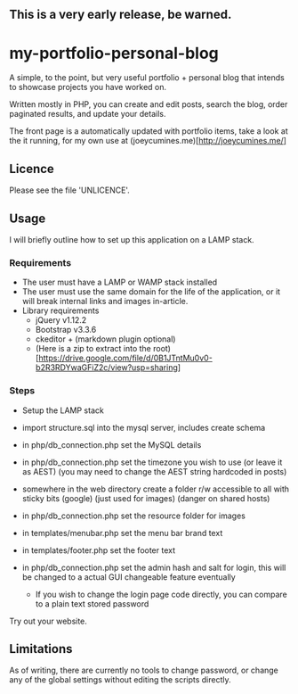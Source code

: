 ## This is a very early release, be warned.

# my-portfolio-personal-blog
A simple, to the point, but very useful portfolio + personal blog that intends to showcase projects you have worked on.

Written mostly in PHP, you can create and edit posts, search the blog, order paginated results, and update your details.

The front page is a automatically updated with portfolio items, take a look at the it running, for my own use at (joeycumines.me)[http://joeycumines.me/]

## Licence

Please see the file 'UNLICENCE'.

## Usage

I will briefly outline how to set up this application on a LAMP stack.

### Requirements

- The user must have a LAMP or WAMP stack installed
- The user must use the same domain for the life of the application, or it will break internal links and images in-article.
- Library requirements
  - jQuery v1.12.2
  - Bootstrap v3.3.6
  - ckeditor + (markdown plugin optional)
  - (Here is a zip to extract into the root)[https://drive.google.com/file/d/0B1JTntMu0v0-b2R3RDYwaGFiZ2c/view?usp=sharing]

### Steps
- Setup the LAMP stack
- import structure.sql into the mysql server, includes create schema
- in php/db_connection.php set the MySQL details
- in php/db_connection.php set the timezone you wish to use (or leave it as AEST) (you may need to change the AEST string hardcoded in posts)
- somewhere in the web directory create a folder r/w accessible to all with sticky bits (google) (just used for images) (danger on shared hosts)
- in php/db_connection.php set the resource folder for images
- in templates/menubar.php set the menu bar brand text
- in templates/footer.php set the footer text

- in php/db_connection.php set the admin hash and salt for login, this will be changed to a actual GUI changeable feature eventually
  - If you wish to change the login page code directly, you can compare to a plain text stored password

Try out your website.

## Limitations

As of writing, there are currently no tools to change password, or change any of the global settings without editing the scripts directly.
